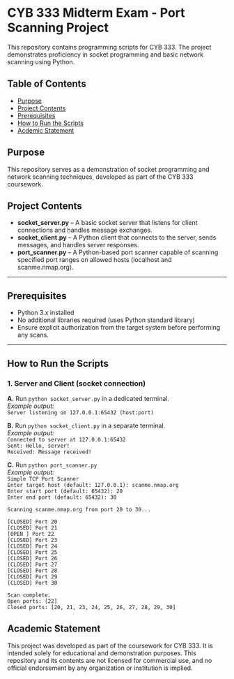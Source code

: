 # CYB 333 Midterm Exam - Port Scanning Project

This repository contains programming scripts for CYB 333. The project demonstrates proficiency in socket programming and basic network scanning using Python.

## Table of Contents

- [Purpose](#purpose)
- [Project Contents](#project-contents)
- [Prerequisites](#prerequisites)
- [How to Run the Scripts](#how-to-run-the-scripts)
- [Acdemic Statement](#academic-statement)  

## Purpose

This repository serves as a demonstration of socket programming and network scanning techniques, developed as part of the CYB 333 coursework.

## Project Contents

- **socket_server.py** – A basic socket server that listens for client connections and handles message exchanges.
- **socket_client.py** – A Python client that connects to the server, sends messages, and handles server responses.
- **port_scanner.py** – A Python-based port scanner capable of scanning specified port ranges on allowed hosts (localhost and scanme.nmap.org).

---

## Prerequisites

- Python 3.x installed  
- No additional libraries required (uses Python standard library)
- Ensure explicit authorization from the target system before performing any scans.

---

## How to Run the Scripts

### 1. Server and Client (socket connection)

**A.** Run `python socket_server.py` in a dedicated terminal.  
_Example output:_  
`Server listening on 127.0.0.1:65432 (host:port)`

**B.** Run `python socket_client.py` in a separate terminal.  
_Example output:_  
`Connected to server at 127.0.0.1:65432`  
`Sent: Hello, server!`    
`Received: Message received!`  
  
**C.** Run `python port_scanner.py`  
_Example output:_  
`Simple TCP Port Scanner`  
`Enter target host (default: 127.0.0.1): scanme.nmap.org`  
`Enter start port (default: 65432): 20`  
`Enter end port (default: 65432): 30`  
  
`Scanning scanme.nmap.org from port 20 to 30...`  
  
`[CLOSED] Port 20`  
`[CLOSED] Port 21`  
`[OPEN ] Port 22`  
`[CLOSED] Port 23`  
`[CLOSED] Port 24`  
`[CLOSED] Port 25`  
`[CLOSED] Port 26`  
`[CLOSED] Port 27`  
`[CLOSED] Port 28`  
`[CLOSED] Port 29`  
`[CLOSED] Port 30`  
  
`Scan complete.`  
`Open ports: [22]`  
`Closed ports: [20, 21, 23, 24, 25, 26, 27, 28, 29, 30]`  

## Academic Statement

This project was developed as part of the coursework for CYB 333. It is intended solely for educational and demonstration purposes. This repository and its contents are not licensed for commercial use, and no official endorsement by any organization or institution is implied.
